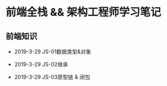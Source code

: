 # 前端全栈 && 架构工程师学习笔记

## 前端知识
  + 2019-3-29 JS-01数据类型&对象

  + 2019-3-29 JS-02继承

  + 2019-3-29 JS-03原型链 & 闭包
